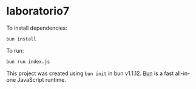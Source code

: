 # laboratorio7

To install dependencies:

```bash
bun install
```

To run:

```bash
bun run index.js
```

This project was created using `bun init` in bun v1.1.12. [Bun](https://bun.sh) is a fast all-in-one JavaScript runtime.

